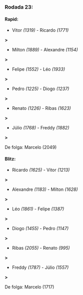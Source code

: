 ### Rodada 23:

#### Rapid:

* Vitor *(1319)*     -     Ricardo *(1771)*

 **>** 
* Milton *(1889)*     -     Alexandre *(1154)*

 **>** 
* Felipe *(1552)*     -     Léo *(1933)*

 **>** 
* Pedro *(1225)*     -     Diogo *(1237)*

 **>** 
* Renato *(1226)*     -     Ribas *(1623)*

 **>** 
* Júlio *(1768)*     -     Freddy *(1882)*

 **>** 

De folga: Marcelo (2049)

#### Blitz:

* Ricardo *(1625)*     -     Vitor *(1213)*

 **>** 
* Alexandre *(1183)*     -     Milton *(1628)*

 **>** 
* Léo *(1861)*     -     Felipe *(1387)*

 **>** 
* Diogo *(1455)*     -     Pedro *(1147)*

 **>** 
* Ribas *(2055)*     -     Renato *(995)*

 **>** 
* Freddy *(1787)*     -     Júlio *(1557)*

 **>** 

De folga: Marcelo (1717)

